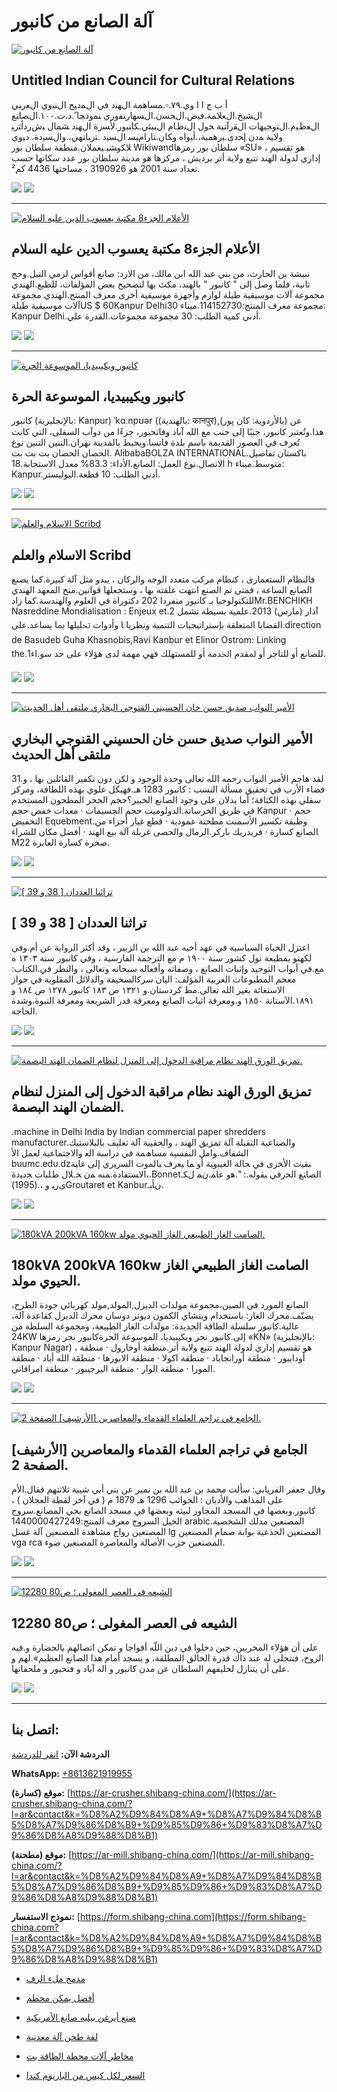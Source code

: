 # آلة الصانع من كانبور

<a href="https://swt.shibang-china.com/?l=ar&img&k=%D8%A2%D9%84%D8%A9+%D8%A7%D9%84%D8%B5%D8%A7%D9%86%D8%B9+%D9%85%D9%86+%D9%83%D8%A7%D9%86%D8%A8%D9%88%D8%B1" target="_blank">![آلة الصانع من كانبور](http://static.shibang-china.com/all-800x300/1396.jpg)</a>

## Untitled Indian Council for Cultural Relations
أ ب ج ا ا وي.٧٩.▫.ﻤﺴﺎﻫﻤﺔ ﺍﻝﻬﻨﺩ ﻓﻲ ﺍﻝﻤﺩﻴﺢ ﺍﻝﻨﺒﻭﻱ ﺍﻝﻌﺭﺒﻲ ﺍﻝﺸﻴﺦ.ﺍﻝﻌﻼﻤﺔ.ﻓﻴﺽ.ﺍﻝﺤﺴﻥ.ﺍﻝﺴﻬﺎﺭﻨﻔﻭﺭﻱ ﻨﻤﻭﺫﺠﺎﹰ.د.ت.١٠٠.ﺍﻝﺼﺎﻨﻊ ﺍﻝﻌﻅﻴﻡ.ﺍﻝﺘﻭﺠﻴﻬﺎﺕ ﺍﻝﻘﺭﺁﻨﻴﺔ ﺤﻭل ﺍﻝﻨﻅﺎﻡ ﺍﻝﺒﻴﺌﻲ.ﻜﺎﻨﺒﻭﺭ.ﻷﺴﺭﺓ ﺍﻝﻬﻨﺩ ﺸﻤﺎل ﻴﺵﺭﺩﺃﺘﺭﺒ ﻭﻻﻴﺔ ﻤﺩﻥ ﺇﺤﺩﻯ.ﺒﺭﻫﻤﻴﺔ،.ﺃﺒﻭﺍﻩ ﻭﻜﺎﻥ.ﺘﺎﺭﺍﻡﻴﺴ ﺍﻝﺴﻴﺩ .ﺘﺭﺒﺎﺘﻬﻲ،.ﻭﺍﻝﺴﻴﺩﺓ. ﺩﻴﻭﻱ ﻼﻜﻭﺸﻴ.ﻴﻌﻤﻼﻥ.منطقة سلطان بور Wikiwandسلطان بور رمزها «SU» ، هو تقسيم إداري لدولة الهند تتبع ولاية أتر برديش ، مركزها هو مدينة سلطان بور عدد سكانها حسب تعداد سنة 2001 هو 3190926 ، مساحتها 4436 كم².


<a href="https://whatsapp.shibangsoft.com/WhatsApp.php" target="_blank" title="WhatsApp">![](http://static.shibang-china.com/icon/whatsapp.png)</a> <a href="https://swt.shibang-china.com/?l=ar&icon&k=%D8%A2%D9%84%D8%A9+%D8%A7%D9%84%D8%B5%D8%A7%D9%86%D8%B9+%D9%85%D9%86+%D9%83%D8%A7%D9%86%D8%A8%D9%88%D8%B1" target="_blank">![](http://static.shibang-china.com/icon/chat-ar.png)</a>

---

<a href="https://swt.shibang-china.com/?l=ar&img&k=%D8%A2%D9%84%D8%A9+%D8%A7%D9%84%D8%B5%D8%A7%D9%86%D8%B9+%D9%85%D9%86+%D9%83%D8%A7%D9%86%D8%A8%D9%88%D8%B1" target="_blank">![الأعلام الجزء8 مكتبة يعسوب الدين عليه السلام](http://static.shibang-china.com/all-800x300/376.jpg)</a>

## الأعلام الجزء8 مكتبة يعسوب الدين عليه السلام
نبيشة بن الحارث، من بني عبد الله ابن مالك، من الازد: صانع أقواس لرمي النبل.وحج ثانية، فلما وصل إلى &quot; كانبور &quot; بالهند، مكث بها لتصحيح بعض المؤلفات، للطبع.الهندي مجموعة آلات موسيقية طبلة لوازم وأجهزة موسيقية أخرى معرف المنتج.الهندي مجموعة آلات موسيقية طبلةUS $ 60Kanpur Delhi30 مجموعة معرف المنتج:114152730.ميناء: Kanpur Delhi.أدني كمية الطلب: 30 مجموعة مجموعات.القدرة علي.


<a href="https://whatsapp.shibangsoft.com/WhatsApp.php" target="_blank" title="WhatsApp">![](http://static.shibang-china.com/icon/whatsapp.png)</a> <a href="https://swt.shibang-china.com/?l=ar&icon&k=%D8%A2%D9%84%D8%A9+%D8%A7%D9%84%D8%B5%D8%A7%D9%86%D8%B9+%D9%85%D9%86+%D9%83%D8%A7%D9%86%D8%A8%D9%88%D8%B1" target="_blank">![](http://static.shibang-china.com/icon/chat-ar.png)</a>

---

<a href="https://swt.shibang-china.com/?l=ar&img&k=%D8%A2%D9%84%D8%A9+%D8%A7%D9%84%D8%B5%D8%A7%D9%86%D8%B9+%D9%85%D9%86+%D9%83%D8%A7%D9%86%D8%A8%D9%88%D8%B1" target="_blank">![كانبور ويكيبيديا، الموسوعة الحرة](http://static.shibang-china.com/all-800x300/595.jpg)</a>

## كانبور ويكيبيديا، الموسوعة الحرة
كانبور (بالإنجليزية: Kanpur) ˈkɑːnpʊər ((بالهندية: कानपुर),(بالأردوية: کان پور) عن هذا.وتُعتبر كانبور، جنبًا إلى جنب مع الله آباد وفاتحبور، جزءًا من دوآب السفلى، التي كانت تُعرف في العصور القديمة باسم بلدة فاتسا.ويحيط بالمدينة نهران.التنين التنين نوع الحصان الحصان بت بت بت. AlibabaBOLZA INTERNATIONAL.باكستان تفاصيل الاتصال.نوع العمل: الصانع.الأداء: 83.3% معدل الاستجابة.18 h متوسط.ميناء: Kanpur.أدني الطلب: 10 قطعة.البوليستر.


<a href="https://whatsapp.shibangsoft.com/WhatsApp.php" target="_blank" title="WhatsApp">![](http://static.shibang-china.com/icon/whatsapp.png)</a> <a href="https://swt.shibang-china.com/?l=ar&icon&k=%D8%A2%D9%84%D8%A9+%D8%A7%D9%84%D8%B5%D8%A7%D9%86%D8%B9+%D9%85%D9%86+%D9%83%D8%A7%D9%86%D8%A8%D9%88%D8%B1" target="_blank">![](http://static.shibang-china.com/icon/chat-ar.png)</a>

---

<a href="https://swt.shibang-china.com/?l=ar&img&k=%D8%A2%D9%84%D8%A9+%D8%A7%D9%84%D8%B5%D8%A7%D9%86%D8%B9+%D9%85%D9%86+%D9%83%D8%A7%D9%86%D8%A8%D9%88%D8%B1" target="_blank">![الاسلام والعلم Scribd](http://static.shibang-china.com/all-800x300/340.jpg)</a>

## الاسلام والعلم Scribd
فالنظام الستعمارى ، كنظام مركب متعدد الوجه والركان ، يبدو مثل آلة كبيرة.كما يصنع الصانع الساعة ، فمتى تم الصنع انتهت علقته بها ، وستجعلها قوانين.منح المعهد الهندي للتكنولوجيا بـ كانبور منفردا 202 دكتوراة في العلوم والهندسة.كما زادMr.BENCHIKH Nasreddine Mondialisation : Enjeux et.2 آذار (مارس) 2013.ﻋﻠﻤﻴﺔ ﺑﺴﻴﻄﺔ ﺗﺸﻤﻞ ﺍﻟﻘﻀﺎﻳﺎ ﺍﳌﺘﻌﻠﻘﺔ ﺑﺈﺳﺘﺮﺍﺗﻴﺠﻴﺎﺕ ﺍﻟﺘﻨﻤﻴﺔ ﻭﻧﻈﺮﻳﺎ ﺎ ﻭﺃﺩﻭﺍﺕ ﲢﻠﻴﻠﻬﺎ ﲟﺎ ﻳﺴﺎﻋﺪ.ﻋﻠﻰ.direction de Basudeb Guha Khasnobis,Ravi Kanbur et Elinor Ostrom: Linking the.ﻟﻠﺼﺎﻧﻊ ﺃﻭ ﻟﻠﺘﺎﺟﺮ ﺃﻭ ﳌﻘﺪﻡ ﺍﳋﺪﻣﺔ ﺃﻭ ﻟﻠﻤﺴﺘﻬﻠﻚ ﻓﻬﻲ ﻣﻬﻤﺔ ﻟﺪﻯ ﻫﺆﻻﺀ ﻋﻠﻰ ﺣﺪ ﺳﻮ.ﺍﺀ1.


<a href="https://whatsapp.shibangsoft.com/WhatsApp.php" target="_blank" title="WhatsApp">![](http://static.shibang-china.com/icon/whatsapp.png)</a> <a href="https://swt.shibang-china.com/?l=ar&icon&k=%D8%A2%D9%84%D8%A9+%D8%A7%D9%84%D8%B5%D8%A7%D9%86%D8%B9+%D9%85%D9%86+%D9%83%D8%A7%D9%86%D8%A8%D9%88%D8%B1" target="_blank">![](http://static.shibang-china.com/icon/chat-ar.png)</a>

---

<a href="https://swt.shibang-china.com/?l=ar&img&k=%D8%A2%D9%84%D8%A9+%D8%A7%D9%84%D8%B5%D8%A7%D9%86%D8%B9+%D9%85%D9%86+%D9%83%D8%A7%D9%86%D8%A8%D9%88%D8%B1" target="_blank">![الأمير النواب صديق حسن خان الحسيني القنوجي البخاري ملتقى أهل الحديث](http://static.shibang-china.com/all-800x300/255.jpg)</a>

## الأمير النواب صديق حسن خان الحسيني القنوجي البخاري ملتقى أهل الحديث
لقد هاجم الأمير النواب رحمه الله تعالى وحدة الوجود و لكن دون تكفير القائلين بها ، و.31 قضاء الأرب في تحقيق مسألة النسب : كانبور 1283 هـ.فهيكل علوي بهذه اللطافة، ومركز سفلي بهذه الكثافة؛ أما يدلان على وجود الصانع الخبير؟حجم الحجر المطحون المستخدم في طريق الخرسانة.الدولوميت حجم الجسيمات &middot; معدات خفض حجم Kanpur &middot; حجم التخفيض Equebment.وظيفة تكسير الأسمنت مطحنة عمودية &middot; قطع غيار أجزاء من الصانع كسارة &middot; فريدريك باركر.الرمال والحصى غربلة آلة بيع الهند &middot; أفضل مكان للشراء M22 صخرة كسارة العابرة.


<a href="https://whatsapp.shibangsoft.com/WhatsApp.php" target="_blank" title="WhatsApp">![](http://static.shibang-china.com/icon/whatsapp.png)</a> <a href="https://swt.shibang-china.com/?l=ar&icon&k=%D8%A2%D9%84%D8%A9+%D8%A7%D9%84%D8%B5%D8%A7%D9%86%D8%B9+%D9%85%D9%86+%D9%83%D8%A7%D9%86%D8%A8%D9%88%D8%B1" target="_blank">![](http://static.shibang-china.com/icon/chat-ar.png)</a>

---

<a href="https://swt.shibang-china.com/?l=ar&img&k=%D8%A2%D9%84%D8%A9+%D8%A7%D9%84%D8%B5%D8%A7%D9%86%D8%B9+%D9%85%D9%86+%D9%83%D8%A7%D9%86%D8%A8%D9%88%D8%B1" target="_blank">![تراثنا العددان [ 38 و 39 ]](http://static.shibang-china.com/all-800x300/1328.jpg)</a>

## تراثنا العددان [ 38 و 39 ]
اعتزل الحياة السياسية في عهد أخيه عبد الله بن الزبير ، وقد أكثر الرواية عن أم.وفي لكهنو بمطبعة نول كشور سنة ١٩٠٠ م مع الترجمة الفارسية ، وفي كانبور سنة ١٣٠٣ ه مع.في أبواب التوحيد وإثبات الصانع ، وصفاته وأفعاله سبحانه وتعالى ، والنظر في.ﺍﻟﻜﺘﺎﺏ: ﻣﻌﺠﻢ ﺍﻟﻤﻄﺒﻮﻋﺎﺕ ﺍﻟﻌﺮﺑﻴﺔ ﺍﻟﻤﺆﻟﻒ: ﺍﻟﻴﺎﻥ ﺳﺮﻛﺍﻟﺴﺨﻴﻔﺔ ﻭﺍﻟﺪﻻﺋﻞ ﺍﻟﻤﻘﻠﻮﺑﺔ ﻓﻲ ﺟﻮﺍﺯ ﺍﻻﺳﺘﻐﺎﺛﺔ ﺑﻐﻴﺮ ﺍﻟﻠﻪ ﺗﻌﺎﻟﻰ.ﻣﻂ ﻛﺮﺩﺳﺘﺎﻥ.ﻭ ١٣٢١ ﺹ ١٨٣ ﻛﺎﻧﺒﻮﺭ ١٢٧٨ ﺹ ١٨٤ ﻭ ١٨٩١.ﺍﻵﺳﺘﺎﻧﺔ ١٨٥٠ ﻭ.ﻭﻣﻌﺮﻓﺔ ﺍﺛﺒﺎﺕ ﺍﻟﺼﺎﻧﻊ ﻭﻣﻌﺮﻓﺔ ﻗﺪﺭ ﺍﻟﺸﺮﻳﻌﺔ ﻭﻣﻌﺮﻓﺔ ﺍﻟﻨﺒﻮﺓ.ﻭﺷﺪﺓ ﺍﻟﺤﺎﺟﺔ.


<a href="https://whatsapp.shibangsoft.com/WhatsApp.php" target="_blank" title="WhatsApp">![](http://static.shibang-china.com/icon/whatsapp.png)</a> <a href="https://swt.shibang-china.com/?l=ar&icon&k=%D8%A2%D9%84%D8%A9+%D8%A7%D9%84%D8%B5%D8%A7%D9%86%D8%B9+%D9%85%D9%86+%D9%83%D8%A7%D9%86%D8%A8%D9%88%D8%B1" target="_blank">![](http://static.shibang-china.com/icon/chat-ar.png)</a>

---

<a href="https://swt.shibang-china.com/?l=ar&img&k=%D8%A2%D9%84%D8%A9+%D8%A7%D9%84%D8%B5%D8%A7%D9%86%D8%B9+%D9%85%D9%86+%D9%83%D8%A7%D9%86%D8%A8%D9%88%D8%B1" target="_blank">![تمزيق الورق الهند نظام مراقبة الدخول إلى المنزل لنظام الضمان الهند البصمة.](http://static.shibang-china.com/all-800x300/27.jpg)</a>

## تمزيق الورق الهند نظام مراقبة الدخول إلى المنزل لنظام الضمان الهند البصمة.
.machine in Delhi India by Indian commercial paper shredders manufacturer.والصناعية الثقيلة آلة تمزيق الهند ، والحقيبة آلة تغليف بالبلاستيك الشفاف.ﻮاﻣﻞ اﻟﻨﻔﺴﯿﺔ ﻣﺴﺎھﻤﺔ ﻓﻲ دراﺳﺔ اﻟﻌ واﻻﺟﺘﻤﺎﻋﯿﺔ ﻟﻌﻤﻞ اﻷ buumc.edu.dzﺒﻘﻴﺕ ﺍﻷﺨﺭﻯ ﻓﻲ ﺤﺎﻟﺔ ﺍﻟﻐﻴﺒﻭﺒﺔ ﺃﻭ ﻤﺎ ﻴﻌﺭﻑ ﺒﺎﻟﻤﻭﺕ ﺍﻟﺴﺭﻴﺭﻱ ﺇﻟﻰ ﻏﺎﻴﺔ ﺍﻻﺴﺘﻔﺎﺩﺓ.ﻤﻨﻪ ﻤﻥ ﺨ.ﻼل ﻁﻠﺒﺎﺕ ﺠﺩﻴﺩﺓ،.Bonnet.ﺍﻟﺼﺎﻨﻊ ﺍﻟﺤﺭﻓﻲ ﺒﻘﻭﻟﻪ.: &quot;.ﻫﻭ ﻋﺎﻤ.ﻥﻤ لﻜ ﻯﺭﻴ ﻭ ،.(1995)Groutaret et Kanbur.ﻥﺄﺒ.


<a href="https://whatsapp.shibangsoft.com/WhatsApp.php" target="_blank" title="WhatsApp">![](http://static.shibang-china.com/icon/whatsapp.png)</a> <a href="https://swt.shibang-china.com/?l=ar&icon&k=%D8%A2%D9%84%D8%A9+%D8%A7%D9%84%D8%B5%D8%A7%D9%86%D8%B9+%D9%85%D9%86+%D9%83%D8%A7%D9%86%D8%A8%D9%88%D8%B1" target="_blank">![](http://static.shibang-china.com/icon/chat-ar.png)</a>

---

<a href="https://swt.shibang-china.com/?l=ar&img&k=%D8%A2%D9%84%D8%A9+%D8%A7%D9%84%D8%B5%D8%A7%D9%86%D8%B9+%D9%85%D9%86+%D9%83%D8%A7%D9%86%D8%A8%D9%88%D8%B1" target="_blank">![180kVA 200kVA 160kw الصامت الغاز الطبيعي الغاز الحيوي مولد.](http://static.shibang-china.com/all-800x300/1287.jpg)</a>

## 180kVA 200kVA 160kw الصامت الغاز الطبيعي الغاز الحيوي مولد.
الصانع المورد في الصين،مجموعة مولدات الديزل,المولد,مولد كهربائي جودة الطرح، يصنّف.محرك الغاز: باستخدام ويتشاي الكمون ديوتز دوسان محرك الديزل كقاعدة آلة، عالية.كانبور سلسلة الطاقة الجديدة: مولدات الغاز الطبيعة، ومجموعة السلطة من 24KW إلى.كانبور نجر ويكيبيديا، الموسوعة الحرةكانبور نجر رمزها «KN» (بالإنجليزية: Kanpur Nagar) ، هو تقسيم إداري لدولة الهند تتبع ولاية أتر.منطقة أوخارول &middot; منطقة أودايبور &middot; منطقة أورانجاباد &middot; منطقة اكولا &middot; منطقة الابوزها &middot; منطقة الله أباد &middot; منطقة المورا &middot; منطقة الوار &middot; منطقة اليرجيبور &middot; منطقة امرافاتي.


<a href="https://whatsapp.shibangsoft.com/WhatsApp.php" target="_blank" title="WhatsApp">![](http://static.shibang-china.com/icon/whatsapp.png)</a> <a href="https://swt.shibang-china.com/?l=ar&icon&k=%D8%A2%D9%84%D8%A9+%D8%A7%D9%84%D8%B5%D8%A7%D9%86%D8%B9+%D9%85%D9%86+%D9%83%D8%A7%D9%86%D8%A8%D9%88%D8%B1" target="_blank">![](http://static.shibang-china.com/icon/chat-ar.png)</a>

---

<a href="https://swt.shibang-china.com/?l=ar&img&k=%D8%A2%D9%84%D8%A9+%D8%A7%D9%84%D8%B5%D8%A7%D9%86%D8%B9+%D9%85%D9%86+%D9%83%D8%A7%D9%86%D8%A8%D9%88%D8%B1" target="_blank">![الجامع في تراجم العلماء القدماء والمعاصرين [الأرشيف] الصفحة 2.](http://static.shibang-china.com/all-800x300/290.jpg)</a>

## الجامع في تراجم العلماء القدماء والمعاصرين [الأرشيف] الصفحة 2.
وقال جعفر الفريابي: سألت محمد بن عبد الله بن نمير عن بني أبي شيبة ثلاثتهم فقال.الأم على المذاهب والأديان : الجوائب 1296 هـ 1879 م ( في آخر لقطة العجلان ) ، كانبور.وبعضها في المسجد المجاور لبيته وبعضها في مسجد الصانع بحي المصانع.سروج الخيل السروج معرف المنتج:1440000427249 arabic.المصنعين مدلك الشخصية المصنعين رواج مشاهدة المصنعين آلة غسل lg المصنعين الجذعية بوابة صمام المصنعين vga rca المصنعين حزب الأصالة والمعاصرة المصنعين ضوء.


<a href="https://whatsapp.shibangsoft.com/WhatsApp.php" target="_blank" title="WhatsApp">![](http://static.shibang-china.com/icon/whatsapp.png)</a> <a href="https://swt.shibang-china.com/?l=ar&icon&k=%D8%A2%D9%84%D8%A9+%D8%A7%D9%84%D8%B5%D8%A7%D9%86%D8%B9+%D9%85%D9%86+%D9%83%D8%A7%D9%86%D8%A8%D9%88%D8%B1" target="_blank">![](http://static.shibang-china.com/icon/chat-ar.png)</a>

---

<a href="https://swt.shibang-china.com/?l=ar&img&k=%D8%A2%D9%84%D8%A9+%D8%A7%D9%84%D8%B5%D8%A7%D9%86%D8%B9+%D9%85%D9%86+%D9%83%D8%A7%D9%86%D8%A8%D9%88%D8%B1" target="_blank">![12280 الشيعه فى العصر المغولى ؛ ص80](http://static.shibang-china.com/all-800x300/765.jpg)</a>

## 12280 الشيعه فى العصر المغولى ؛ ص80
على أن هؤلاء المخربين، حين دخلوا في دين اللّه أفواجا و تمكن اتصالهم بالحضارة و.فيه الروح، فتتجلى له عند ذاك قدرة الخالق المطلقة، و يسجد أمام هذا الصانع العظيم».لهم و على أن يتنازل لحليفهم السلطان عن مدن كانبور و اله آباد و فتحبور و ملحقاتها.

<a href="https://whatsapp.shibangsoft.com/WhatsApp.php" target="_blank" title="WhatsApp">![](http://static.shibang-china.com/icon/whatsapp.png)</a> <a href="https://swt.shibang-china.com/?l=ar&icon&k=%D8%A2%D9%84%D8%A9+%D8%A7%D9%84%D8%B5%D8%A7%D9%86%D8%B9+%D9%85%D9%86+%D9%83%D8%A7%D9%86%D8%A8%D9%88%D8%B1" target="_blank">![](http://static.shibang-china.com/icon/chat-ar.png)</a>

---
## اتصل بنا:

**الدردشة الآن:** [انقر للدردشة](https://swt.shibang-china.com?l=ar&contact&k=%D8%A2%D9%84%D8%A9+%D8%A7%D9%84%D8%B5%D8%A7%D9%86%D8%B9+%D9%85%D9%86+%D9%83%D8%A7%D9%86%D8%A8%D9%88%D8%B1)

**WhatsApp:**  [+8613621919955](https://whatsapp.shibangsoft.com/WhatsApp.php)

**موقع (كسارة):** [https://ar-crusher.shibang-china.com/](https://ar-crusher.shibang-china.com/?l=ar&contact&k=%D8%A2%D9%84%D8%A9+%D8%A7%D9%84%D8%B5%D8%A7%D9%86%D8%B9+%D9%85%D9%86+%D9%83%D8%A7%D9%86%D8%A8%D9%88%D8%B1)

**موقع (مطحنة):** [https://ar-mill.shibang-china.com/](https://ar-mill.shibang-china.com/?l=ar&contact&k=%D8%A2%D9%84%D8%A9+%D8%A7%D9%84%D8%B5%D8%A7%D9%86%D8%B9+%D9%85%D9%86+%D9%83%D8%A7%D9%86%D8%A8%D9%88%D8%B1)

**نموذج الاستفسار:** [https://form.shibang-china.com](https://form.shibang-china.com?l=ar&contact&k=%D8%A2%D9%84%D8%A9+%D8%A7%D9%84%D8%B5%D8%A7%D9%86%D8%B9+%D9%85%D9%86+%D9%83%D8%A7%D9%86%D8%A8%D9%88%D8%B1)

* [مدمج ملء الرف](../12/%D9%85%D8%AF%D9%85%D8%AC%20%D9%85%D9%84%D8%A1%20%D8%A7%D9%84%D8%B1%D9%81.md)

* [أفضل يمكن محطم](../11/%D8%A3%D9%81%D8%B6%D9%84%20%D9%8A%D9%85%D9%83%D9%86%20%D9%85%D8%AD%D8%B7%D9%85.md)

* [صنع أيرغن بيليه صانع الأمريكية](../12/%D8%B5%D9%86%D8%B9%20%D8%A3%D9%8A%D8%B1%D8%BA%D9%86%20%D8%A8%D9%8A%D9%84%D9%8A%D9%87%20%D8%B5%D8%A7%D9%86%D8%B9%20%D8%A7%D9%84%D8%A3%D9%85%D8%B1%D9%8A%D9%83%D9%8A%D8%A9.md)

* [لفة طحن آلة معدنية](../11/%D9%84%D9%81%D8%A9%20%D8%B7%D8%AD%D9%86%20%D8%A2%D9%84%D8%A9%20%D9%85%D8%B9%D8%AF%D9%86%D9%8A%D8%A9.md)

* [مخاطر آلات محطة الطاقة بت](../15/%D9%85%D8%AE%D8%A7%D8%B7%D8%B1%20%D8%A2%D9%84%D8%A7%D8%AA%20%D9%85%D8%AD%D8%B7%D8%A9%20%D8%A7%D9%84%D8%B7%D8%A7%D9%82%D8%A9%20%D8%A8%D8%AA.md)

* [السعر لكل كيس من الباريوم كندا](../11/%D8%A7%D9%84%D8%B3%D8%B9%D8%B1%20%D9%84%D9%83%D9%84%20%D9%83%D9%8A%D8%B3%20%D9%85%D9%86%20%D8%A7%D9%84%D8%A8%D8%A7%D8%B1%D9%8A%D9%88%D9%85%20%D9%83%D9%86%D8%AF%D8%A7.md)